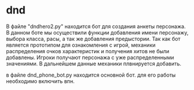 # dnd
В файле "dndhero2.py" находится бот для создания анкеты персонажа. В данном боте мы осуществили функции добавления имени персонажу, выбора класса, расы, а так же добавления предыстории. Так как бот является прототипом для ознакомления с игрой, механики распределения очков характеристик и получения хитов не были добавлены. Игроки получают персонажа с уже распределенными значениями. В дальнейшем данные механики плвнируется добавить. 

в файле dnd_phone_bot.py находится основной бот. для его работы необходимо включить впн. 
